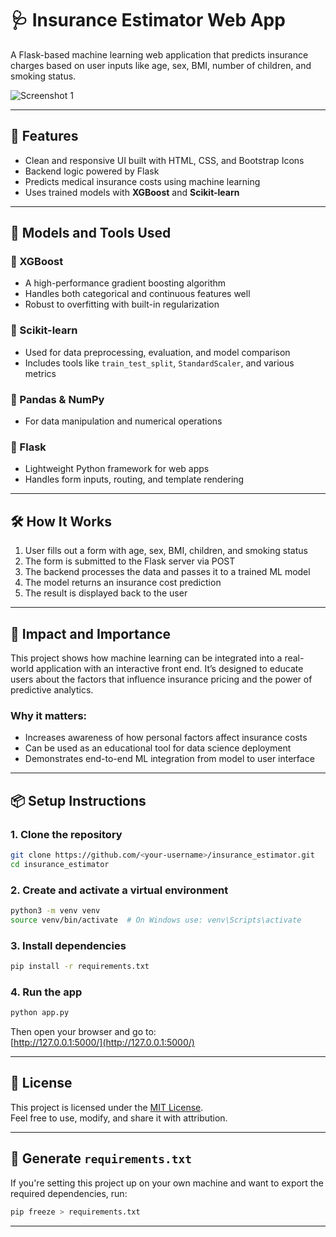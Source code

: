 # 🩺 Insurance Estimator Web App

A Flask-based machine learning web application that predicts insurance charges based on user inputs like age, sex, BMI, number of children, and smoking status.

![Screenshot 1](screenshot1.png)  


---

## 🚀 Features

- Clean and responsive UI built with HTML, CSS, and Bootstrap Icons  
- Backend logic powered by Flask  
- Predicts medical insurance costs using machine learning  
- Uses trained models with **XGBoost** and **Scikit-learn**

---

## 🧠 Models and Tools Used

### 🔸 XGBoost
- A high-performance gradient boosting algorithm  
- Handles both categorical and continuous features well  
- Robust to overfitting with built-in regularization

### 🔸 Scikit-learn
- Used for data preprocessing, evaluation, and model comparison  
- Includes tools like `train_test_split`, `StandardScaler`, and various metrics

### 🔸 Pandas & NumPy
- For data manipulation and numerical operations

### 🔸 Flask
- Lightweight Python framework for web apps  
- Handles form inputs, routing, and template rendering

---

## 🛠 How It Works

1. User fills out a form with age, sex, BMI, children, and smoking status  
2. The form is submitted to the Flask server via POST  
3. The backend processes the data and passes it to a trained ML model  
4. The model returns an insurance cost prediction  
5. The result is displayed back to the user

---

## 🎯 Impact and Importance

This project shows how machine learning can be integrated into a real-world application with an interactive front end. It’s designed to educate users about the factors that influence insurance pricing and the power of predictive analytics.

### Why it matters:
- Increases awareness of how personal factors affect insurance costs  
- Can be used as an educational tool for data science deployment  
- Demonstrates end-to-end ML integration from model to user interface

---

## 📦 Setup Instructions

### 1. Clone the repository
```bash
git clone https://github.com/<your-username>/insurance_estimator.git
cd insurance_estimator
```

### 2. Create and activate a virtual environment
```bash
python3 -m venv venv
source venv/bin/activate  # On Windows use: venv\Scripts\activate
```

### 3. Install dependencies
```bash
pip install -r requirements.txt
```

### 4. Run the app
```bash
python app.py
```

Then open your browser and go to:  
[http://127.0.0.1:5000/](http://127.0.0.1:5000/)

---

## 📜 License

This project is licensed under the [MIT License](https://opensource.org/licenses/MIT).  
Feel free to use, modify, and share it with attribution.

---

## 📌 Generate `requirements.txt`

If you're setting this project up on your own machine and want to export the required dependencies, run:
```bash
pip freeze > requirements.txt
```

---

